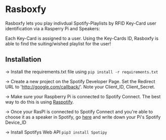 # Rasboxfy 

Rasboxfy lets you play indivdual Spotify-Playlists by RFID Key-Card user identification via a Rasperry Pi and Speakers: 

Each Key-Card is assigned to a user. Using the Key-Cards ID, Rasboxfy is able to find the suiting/wished playlist for the user!

## Installation

-> Install the requirements.txt file using ```pip install -r requirements.txt```

-> Create a new project on the Spotify Developer Page. Set the Redirect URL to 'http://google.com/callback/'. Note your Client_ID, Client_Secret.

-> Make sure your Raspberry Pi is connected to Spotify Connect. The best way to do this is using [Raspotify](https://github.com/dtcooper/raspotify).

-> Once your RasPI is connected to Spotify Connect and you're able to choose it as a speaker in Spotify, go [here](https://developer.spotify.com/documentation/web-api/reference/get-a-users-available-devices) and write down your Pi's Spotify Device_ID
 
-> Install Spotifys Web API ```pip3 install Spotipy```
